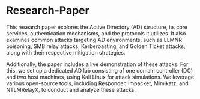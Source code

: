 # Research-Paper
This research paper explores the Active Directory (AD) structure, its core services, authentication mechanisms, and the protocols it utilizes. It also examines common attacks targeting AD environments, such as LLMNR poisoning, SMB relay attacks, Kerberoasting, and Golden Ticket attacks, along with their respective mitigation strategies. 

Additionally, the paper includes a live demonstration of these attacks. For this, we set up a dedicated AD lab consisting of one domain controller (DC) and two host machines, using Kali Linux for attack simulations. We leverage various open-source tools, including Responder, Impacket, Mimikatz, and NTLMRelayX, to conduct and analyze these attacks.
